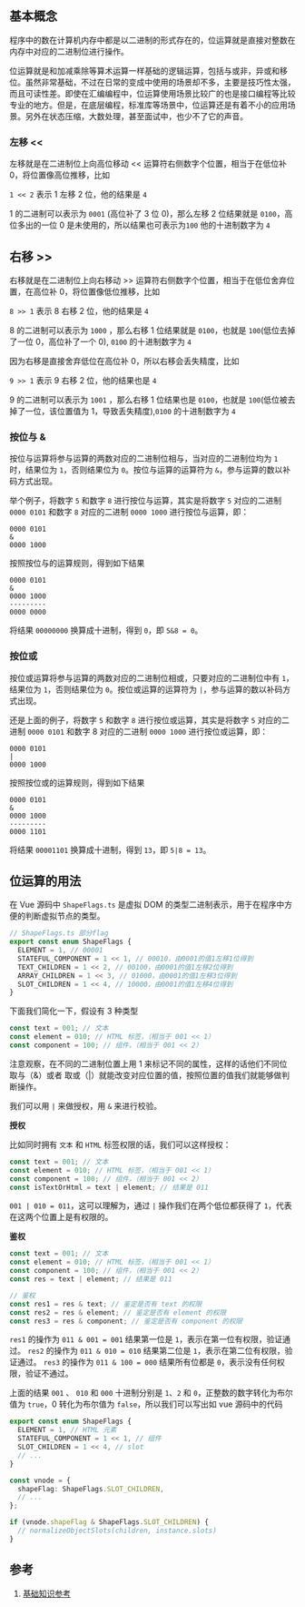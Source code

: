 ## 基本概念

程序中的数在计算机内存中都是以二进制的形式存在的，位运算就是直接对整数在内存中对应的二进制位进行操作。

位运算就是和加减乘除等算术运算一样基础的逻辑运算，包括与或非，异或和移位。虽然非常基础，不过在日常的变成中使用的场景却不多，主要是技巧性太强，而且可读性差。即使在汇编编程中，位运算使用场景比较广的也是接口编程等比较专业的地方。但是，在底层编程，标准库等场景中，位运算还是有着不小的应用场景。另外在状态压缩，大数处理，甚至面试中，也少不了它的声音。

### 左移 <<

左移就是在二进制位上向高位移动 << 运算符右侧数字个位置，相当于在低位补 0，将位置像高位推移，比如

`1 << 2` 表示 1 左移 2 位，他的结果是 `4`

1 的二进制可以表示为 `0001` (高位补了 3 位 0)，那么左移 2 位结果就是 `0100`，高位多出的一位 0 是未使用的，所以结果也可表示为`100` 他的十进制数字为 `4`

## 右移 >>

右移就是在二进制位上向右移动 >> 运算符右侧数字个位置，相当于在低位舍弃位置，在高位补 0，将位置像低位推移，比如

`8 >> 1` 表示 8 右移 2 位，他的结果是 `4`

8 的二进制可以表示为 `1000` ，那么右移 1 位结果就是 `0100`，也就是 `100`(低位去掉了一位 0，高位补了一个 0), `0100` 的十进制数字为 `4`

因为右移是直接舍弃低位在高位补 0，所以右移会丢失精度，比如

`9 >> 1` 表示 9 右移 2 位，他的结果也是 `4`

9 的二进制可以表示为 `1001` ，那么右移 1 位结果也是 `0100`，也就是 `100`(低位被去掉了一位，该位置值为 1，导致丢失精度),`0100` 的十进制数字为 `4`

### 按位与 &

按位与运算将参与运算的两数对应的二进制位相与，当对应的二进制位均为 `1` 时，结果位为 `1`，否则结果位为 `0`。按位与运算的运算符为 `&`，参与运算的数以补码方式出现。

举个例子，将数字 `5` 和数字 `8` 进行按位与运算，其实是将数字 `5` 对应的二进制 `0000 0101` 和数字 `8` 对应的二进制 `0000 1000` 进行按位与运算，即：

```
0000 0101
&
0000 1000
```

按照按位与的运算规则，得到如下结果

```
0000 0101
&
0000 1000
---------
0000 0000
```

将结果 `00000000` 换算成十进制，得到 `0`，即 `5&8 = 0`。

### 按位或

按位或运算将参与运算的两数对应的二进制位相或，只要对应的二进制位中有 `1`，结果位为 `1`，否则结果位为 `0`。按位或运算的运算符为 `|`，参与运算的数以补码方式出现。

还是上面的例子，将数字 `5` 和数字 `8` 进行按位或运算，其实是将数字 `5` 对应的二进制 `0000 0101` 和数字 8 对应的二进制 `0000 1000` 进行按位或运算，即：

```
0000 0101
|
0000 1000
```

按照按位或的运算规则，得到如下结果

```
0000 0101
&
0000 1000
---------
0000 1101
```

将结果 `00001101` 换算成十进制，得到 `13`，即 `5|8 = 13`。

## 位运算的用法

在 Vue 源码中 `ShapeFlags.ts` 是虚拟 DOM 的类型二进制表示，用于在程序中方便的判断虚拟节点的类型。

```typescript
// ShapeFlags.ts 部分flag
export const enum ShapeFlags {
  ELEMENT = 1, // 00001
  STATEFUL_COMPONENT = 1 << 1, // 00010，由0001的值1左移1位得到
  TEXT_CHILDREN = 1 << 2, // 00100，由0001的值1左移2位得到
  ARRAY_CHILDREN = 1 << 3, // 01000，由0001的值1左移3位得到
  SLOT_CHILDREN = 1 << 4, // 10000，由0001的值1左移4位得到
}
```

下面我们简化一下，假设有 3 种类型

```typescript
const text = 001; // 文本
const element = 010; // HTML 标签，（相当于 001 << 1）
const component = 100; // 组件，（相当于 001 << 2）
```

注意观察，在不同的二进制位置上用 1 来标记不同的属性，这样的话他们不同位 取与（&）或者 取或（|）就能改变对应位置的值，按照位置的值我们就能够做判断操作。

我们可以用 `|` 来做授权，用 `&` 来进行校验。

**授权**

比如同时拥有 `文本` 和 `HTML` 标签权限的话，我们可以这样授权：

```typescript
const text = 001; // 文本
const element = 010; // HTML 标签，（相当于 001 << 1）
const component = 100; // 组件，（相当于 001 << 2）
const isTextOrHtml = text | element; // 结果是 011
```

`001 | 010 = 011`，这可以理解为，通过 `|` 操作我们在两个低位都获得了 `1`，代表在这两个位置上是有权限的。

**鉴权**

```typescript
const text = 001; // 文本
const element = 010; // HTML 标签，（相当于 001 << 1）
const component = 100; // 组件，（相当于 001 << 2）
const res = text | element; // 结果是 011

// 鉴权
const res1 = res & text; // 鉴定是否有 text 的权限
const res2 = res & element; // 鉴定是否有 element 的权限
const res3 = res & component; // 鉴定是否有 component 的权限
```

`res1` 的操作为 `011 & 001 = 001` 结果第一位是 `1`，表示在第一位有权限，验证通过。
`res2` 的操作为 `011 & 010 = 010` 结果第二位是 `1`，表示在第二位有权限，验证通过。
`res3` 的操作为 `011 & 100 = 000` 结果所有位都是 `0`，表示没有任何权限，验证不通过。

上面的结果 `001` 、 `010` 和 `000` 十进制分别是 `1`、`2` 和 `0`，正整数的数字转化为布尔值为 `true`，0 转化为布尔值为 `false`，所以我们可以写出如 vue 源码中的代码

```typescript
export const enum ShapeFlags {
  ELEMENT = 1, // HTML 元素
  STATEFUL_COMPONENT = 1 << 1, // 组件
  SLOT_CHILDREN = 1 << 4, // slot
  // ...
}

const vnode = {
  shapeFlag: ShapeFlags.SLOT_CHILDREN,
  // ...
};

if (vnode.shapeFlag & ShapeFlags.SLOT_CHILDREN) {
  // normalizeObjectSlots(children, instance.slots)
}
```

## 参考

1. [基础知识参考](https://juejin.cn/post/6844903888072474632)

